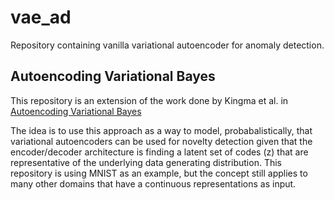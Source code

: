 # vae_ad
Repository containing vanilla variational autoencoder for anomaly detection.

## Autoencoding Variational Bayes

This repository is an extension of the work done by Kingma et al. in [Autoencoding Variational Bayes](http://arxiv.org/abs/1312.6114)

The idea is to use this approach as a way to model, probabalistically, that variational autoencoders can be used for novelty detection given that the encoder/decoder architecture is finding a latent set of codes (z) that are representative of the underlying data generating distribution. This repository is using MNIST as an example, but the concept still applies to many other domains that have a continuous representations as input.
